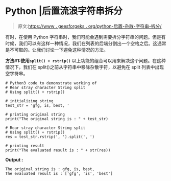 # Python |后置流浪字符串拆分

> 原文:[https://www . geesforgeks . org/python-后置-杂散-字符串-拆分/](https://www.geeksforgeeks.org/python-rear-stray-character-string-split/)

有时，在使用 Python 字符串时，我们可能会遇到需要拆分字符串的问题。但是有时候，我们可以有这样一种情况，我们在列表的后端分割出一个空格之后。这通常是不可取的。让我们讨论一下避免这种情况的方法。

**方法#1:使用`split() + rstrip()`**
以上功能的组合可以用来解决这个问题。在这种情况下，我们在 split()之前从字符串中移除杂散字符，以避免在 split 列表中出现空字符串。

```
# Python3 code to demonstrate working of 
# Rear stray character String split
# Using split() + rstrip()

# initializing string
test_str = 'gfg, is, best, '

# printing original string
print("The original string is : " + test_str)

# Rear stray character String split
# Using split() + rstrip()
res = test_str.rstrip(', ').split(', ')

# printing result 
print("The evaluated result is : " + str(res)) 
```

**Output :**

```
The original string is : gfg, is, best,
The evaluated result is : ['gfg', 'is', 'best']

```